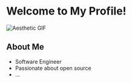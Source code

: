 # Welcome to My Profile!

![Aesthetic GIF](https://media.giphy.com/media/v1.Y2lkPTc5MGI3NjExZTFqYWNsMXVqa21iN2VnNXpja2V2MjM3ZjZkeHZkM2FiczduZTNseCZlcD12MV9pbnRlcm5hbF9naWZfYnlfaWQmY3Q9Zw/JJpkJ7f27a8OCIPiuc/giphy.gif)
## About Me
- Software Engineer
- Passionate about open source
- ...
